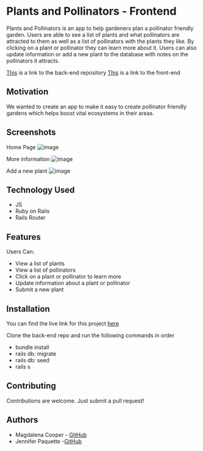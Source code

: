 # Plants and Pollinators - Frontend #

Plants and Pollinators is an app to help gardeners plan a pollinator friendly garden. Users are able to see a list of plants and what pollinators are attracted to them as well as a list of pollinators with the plants they like.
By clicking on a plant or pollinator they can learn more about it. 
Users can also update information or add a new plant to the database with notes on the pollinators it attracts. 

[This](https://github.com/MagdalenaJasmine/Plants-and-Pollinators-API) is a link to the back-end repository
[This](https://stellarwobble.github.io/PlantandPollinatorFrontEnd/) is a link to the front-end

## Motivation ##
We wanted to create an app to make it easy to create pollinator friendly gardens which helps boost vital ecosystems in their areas. 

## Screenshots ## 
Home Page 
![image](https://user-images.githubusercontent.com/62389500/101555364-62fe8d00-396d-11eb-86f9-243b81b8f1d0.png)

More information 
![image](https://user-images.githubusercontent.com/62389500/101555518-afe26380-396d-11eb-8357-1b27a8d5d7ab.png)

Add a new plant 
![image](https://user-images.githubusercontent.com/62389500/101556342-76125c80-396f-11eb-9a24-6f48c6e0ef41.png)

## Technology Used ## 
* JS 
* Ruby on Rails 
* Rails Router 

## Features ## 
Users Can: 
* View a list of plants 
* View a list of pollinators 
* Click on a plant or pollinator to learn more 
* Update information about a plant or pollinator 
* Submit a new plant 

## Installation ## 
You can find the live link for this project [here](https://stellarwobble.github.io/PlantandPollinatorFrontEnd/)

Clone the back-end repo and run the following commands in order 
* bundle install 
* rails db: migrate 
* rails db: seed 
* rails s

## Contributing ## 
Contributions are welcome. Just submit a pull request! 

## Authors ## 
* Magdalena Cooper - [GitHub](https://github.com/MagdalenaJasmine)
* Jennifer Paquette -[GitHub](https://github.com/stellarwobble)
